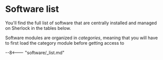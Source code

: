 # Software list

You'll find the full list of software that are centrally installed and managed on
Sherlock in the tables below.

Software modules are organized in *categories*, meaning that you will have to
first load the category module before getting access to

--8<--- "software/_list.md"
